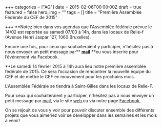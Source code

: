 +++
categories = ["AG"]
date = 2015-02-06T00:00:00Z
draft = true
featured = false
hero_img = ""
tags = []
title = "Première Assemblée Fédérale du CEF de 2015"

+++
**Notez bien dans vos agendas que l'Assemblée fédérale prévue le 14/02 est reportée au samedi 07/03 à 14h, dans les locaux de Relie-f (Avenue Henri Jaspar 127, 1060 Bruxelles).  
  
Encore une fois, pour ceux qui souhaiteraient y participer, n'hésitez pas à nous envoyer un petit message par** [**mail**](mailto:cef.asbl@lecef.org "mailto:cef.asbl@lecef.org") **ou vous inscrire pour l’événement via Facebook.  
  
**Le samedi 14 février 2015 à 14h aura lieu notre première assemblée fédérale de 2015. Ce sera l’occasion de rencontrer la nouvelle équipe du CEF et de mettre le CEF en mouvement pour les prochains mois.  
  
L’Assemblée Fédérale se tiendra à Saint-Gilles dans les locaux de Relie-F.  
  
Pour ceux qui souhaiteraient y participer, n'hésitez pas à nous envoyer un petit message par [mail](mailto:cef.asbl@lecef.org "cef.asbl@lecef.org"), via le site [web ](http://lecef.org/ "lecef.org")ou via notre page [Facebook.](http://facebook.com/CEFasbl "facebook.com/CEFasbl")  
  
On se réjouit de vous y voir pour pouvoir discuter ensemble des différents projets que vous aimeriez voir se développer dans les semaines et les mois à venir!